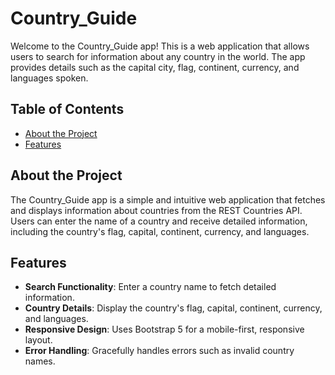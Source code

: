 # Country_Guide

Welcome to the Country_Guide app! This is a web application that allows users to search for information about any country in the world. The app provides details such as the capital city, flag, continent, currency, and languages spoken.

## Table of Contents

- [About the Project](#about-the-project)
- [Features](#features)

## About the Project

The Country_Guide app is a simple and intuitive web application that fetches and displays information about countries from the REST Countries API. Users can enter the name of a country and receive detailed information, including the country's flag, capital, continent, currency, and languages.

## Features

- **Search Functionality**: Enter a country name to fetch detailed information.
- **Country Details**: Display the country's flag, capital, continent, currency, and languages.
- **Responsive Design**: Uses Bootstrap 5 for a mobile-first, responsive layout.
- **Error Handling**: Gracefully handles errors such as invalid country names.



 
